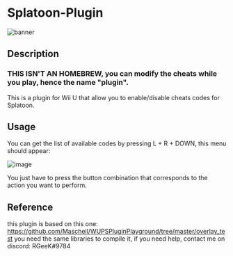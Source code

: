 # Splatoon-Plugin
![banner](https://user-images.githubusercontent.com/63604225/153875345-cbe58883-a297-4842-beae-7b05286e0340.png)

## Description
### THIS ISN'T AN HOMEBREW, you can modify the cheats while you play, hence the name "plugin".
This is a plugin for Wii U that allow you to enable/disable cheats codes for Splatoon.

## Usage
You can get the list of available codes by pressing L + R + DOWN, this menu should appear:

![image](https://user-images.githubusercontent.com/63604225/153876131-8c45a33f-186b-4754-8b70-b56370abea7a.png)

You just have to press the button combination that corresponds to the action you want to perform.

## Reference
this plugin is based on this one:
https://github.com/Maschell/WUPSPluginPlayground/tree/master/overlay_test
you need the same libraries to compile it, if you need help, contact me on discord: RGeeK#9784

